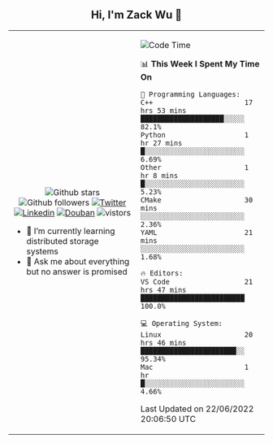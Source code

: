 <h2 align="center"> Hi, I'm Zack Wu 👋 </h2>

<table>
    <tr>
        <td valign="center" width="50%">
            <p align="center">
              <img src="https://img.shields.io/github/stars/izackwu?style=social" alt="Github stars" />
              <img src="https://img.shields.io/github/followers/izackwu?style=social" alt="Github followers" />
              <a href="https://twitter.com/_zackwu"><img src="https://img.shields.io/badge/@__zackwu-1DA1F2?style=flat&logo=Twitter&logoColor=white" alt="Twitter"/></a>
              <a href="https://www.linkedin.com/in/izackwu/?locale=en_US"><img src="https://img.shields.io/badge/@izackwu-0073b1?style=flat&logo=LinkedIn&logoColor=white" alt="Linkedin" /></a>
              <a href="https://www.douban.com/people/keith1"><img src="https://img.shields.io/badge/@keith1-007722?style=flat&logo=Douban&logoColor=white" alt="Douban" /></a>
              <img src="https://visitor-badge.glitch.me/badge?page_id=keithnull" alt="vistors" />
            </p>
            <ul>
                <li>🌱 I’m currently learning distributed storage systems</li>
                <li>💬 Ask me about everything but no answer is promised</li>
            </ul>
        </td>
       <td valign="top" width="50%">
    
<!--START_SECTION:waka-->
![Code Time](http://img.shields.io/badge/Code%20Time-0%20secs-blue)

📊 **This Week I Spent My Time On** 

```text
💬 Programming Languages: 
C++                      17 hrs 53 mins      ████████████████████░░░░░   82.1% 
Python                   1 hr 27 mins        █░░░░░░░░░░░░░░░░░░░░░░░░   6.69% 
Other                    1 hr 8 mins         █░░░░░░░░░░░░░░░░░░░░░░░░   5.23% 
CMake                    30 mins             ░░░░░░░░░░░░░░░░░░░░░░░░░   2.36% 
YAML                     21 mins             ░░░░░░░░░░░░░░░░░░░░░░░░░   1.68%

🔥 Editors: 
VS Code                  21 hrs 47 mins      █████████████████████████   100.0%

💻 Operating System: 
Linux                    20 hrs 46 mins      ███████████████████████░░   95.34% 
Mac                      1 hr                █░░░░░░░░░░░░░░░░░░░░░░░░   4.66%

```


 Last Updated on 22/06/2022 20:06:50 UTC
<!--END_SECTION:waka-->
</td></tr>
</table>


